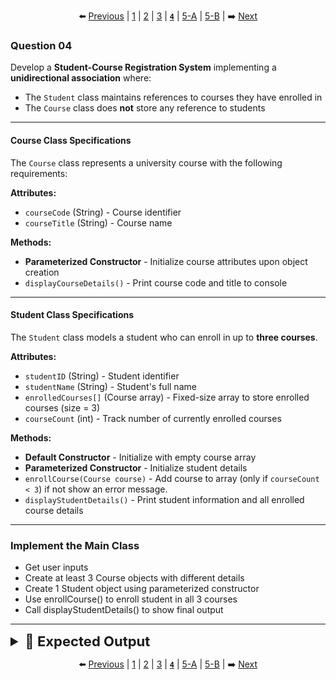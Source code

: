 <div align="center">

⬅️ [Previous](3.md) | [1](1.md) | [2](2.md) | [3](3.md) | [**`4`**](4.md) | [5-A](5-A.md) | [5-B](5-B.md) | ➡️ [Next](5-A.md)

</div>

### Question 04

Develop a **Student-Course Registration System** implementing a **unidirectional association** where:
- The `Student` class maintains references to courses they have enrolled in
- The `Course` class does **not** store any reference to students

---


#### Course Class Specifications
The `Course` class represents a university course with the following requirements:

**Attributes:**
- `courseCode` (String) - Course identifier
- `courseTitle` (String) - Course name

**Methods:**
- **Parameterized Constructor** - Initialize course attributes upon object creation
- `displayCourseDetails()` - Print course code and title to console

---

#### Student Class Specifications
The `Student` class models a student who can enroll in up to **three courses**.

**Attributes:**
- `studentID` (String) - Student identifier
- `studentName` (String) - Student's full name
- `enrolledCourses[]` (Course array) - Fixed-size array to store enrolled courses (size = 3)
- `courseCount` (int) - Track number of currently enrolled courses

**Methods:**
- **Default Constructor** - Initialize with empty course array
- **Parameterized Constructor** - Initialize student details
- `enrollCourse(Course course)` - Add course to array (only if `courseCount < 3`) if not show an error message.
- `displayStudentDetails()` - Print student information and all enrolled course details

---


### Implement the Main Class
- Get user inputs
- Create at least 3 Course objects with different details
- Create 1 Student object using parameterized constructor
- Use enrollCourse() to enroll student in all 3 courses
- Call displayStudentDetails() to show final output

---

<details>
  <summary style="font-size:22px; font-weight:bold">🌟 Expected Output</summary>
  
  ![image](../../Assets/Final/1/4.png)
  
</details>

<div align="center">

⬅️ [Previous](3.md) | [1](1.md) | [2](2.md) | [3](3.md) | [**`4`**](4.md) | [5-A](5-A.md) | [5-B](5-B.md) | ➡️ [Next](5-A.md)

</div>
